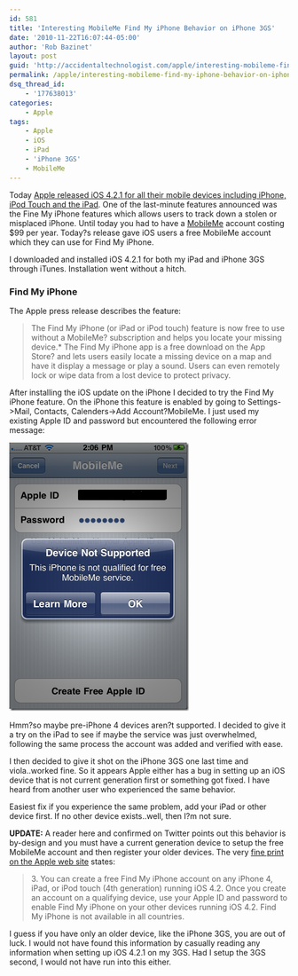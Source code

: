 ```yaml
---
id: 581
title: 'Interesting MobileMe Find My iPhone Behavior on iPhone 3GS'
date: '2010-11-22T16:07:44-05:00'
author: 'Rob Bazinet'
layout: post
guid: 'http://accidentaltechnologist.com/apple/interesting-mobileme-find-my-iphone-behavior-on-iphone-3gs/'
permalink: /apple/interesting-mobileme-find-my-iphone-behavior-on-iphone-3gs/
dsq_thread_id:
    - '177638013'
categories:
    - Apple
tags:
    - Apple
    - iOS
    - iPad
    - 'iPhone 3GS'
    - MobileMe
---
```


Today [Apple released iOS 4.2.1 for all their mobile devices including iPhone, iPod Touch and the iPad](http://www.apple.com/pr/library/2010/11/22ios.html?aosid=p204&siteid=1503186&program_id=2554&cid=OAS-EMEA-AFF&tduid=ad3041428f8a0cae85a90f5c1c131f03). One of the last-minute features announced was the Fine My iPhone features which allows users to track down a stolen or misplaced iPhone. Until today you had to have a [MobileMe](http://me.com) account costing $99 per year. Today?s release gave iOS users a free MobileMe account which they can use for Find My iPhone.

I downloaded and installed iOS 4.2.1 for both my iPad and iPhone 3GS through iTunes. Installation went without a hitch.

### Find My iPhone

The Apple press release describes the feature:

> The Find My iPhone (or iPad or iPod touch) feature is now free to use without a MobileMe? subscription and helps you locate your missing device.\* The Find My iPhone app is a free download on the App Store? and lets users easily locate a missing device on a map and have it display a message or play a sound. Users can even remotely lock or wipe data from a lost device to protect privacy.

After installing the iOS update on the iPhone I decided to try the Find My iPhone feature. On the iPhone this feature is enabled by going to Settings-&gt;Mail, Contacts, Calenders-&gt;Add Account?MobileMe. I just used my existing Apple ID and password but encountered the following error message:

[![iPhone3GS-MobileMe](/assets/img/2010/11/iPhone3GS-MobileMe_thumb1.png "iPhone3GS-MobileMe")](/assets/img/2010/11/iPhone3GS-MobileMe1.png)

Hmm?so maybe pre-iPhone 4 devices aren?t supported. I decided to give it a try on the iPad to see if maybe the service was just overwhelmed, following the same process the account was added and verified with ease.

I then decided to give it shot on the iPhone 3GS one last time and viola..worked fine. So it appears Apple either has a bug in setting up an iOS device that is not current generation first or something got fixed. I have heard from another user who experienced the same behavior.

Easiest fix if you experience the same problem, add your iPad or other device first. If no other device exists..well, then I?m not sure.

**UPDATE:** A reader here and confirmed on Twitter points out this behavior is by-design and you must have a current generation device to setup the free MobileMe account and then register your older devices. The very [fine print on the Apple web site](http://www.apple.com/ios/) states:

> 3\. You can create a free Find My iPhone account on any iPhone 4, iPad, or iPod touch (4th generation) running iOS 4.2. Once you create an account on a qualifying device, use your Apple ID and password to enable Find My iPhone on your other devices running iOS 4.2. Find My iPhone is not available in all countries.

I guess if you have only an older device, like the iPhone 3GS, you are out of luck. I would not have found this information by casually reading any information when setting up iOS 4.2.1 on my 3GS. Had I setup the 3GS second, I would not have run into this either.
